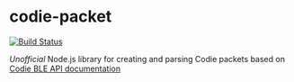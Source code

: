 codie-packet
===========

[![Build Status](https://travis-ci.org/6uliver/codie-packet.svg?branch=master)](https://travis-ci.org/6uliver/codie-packet)

*Unofficial* Node.js library for creating and parsing Codie packets based on [Codie BLE API documentation](http://codie.azurewebsites.net/api/)
